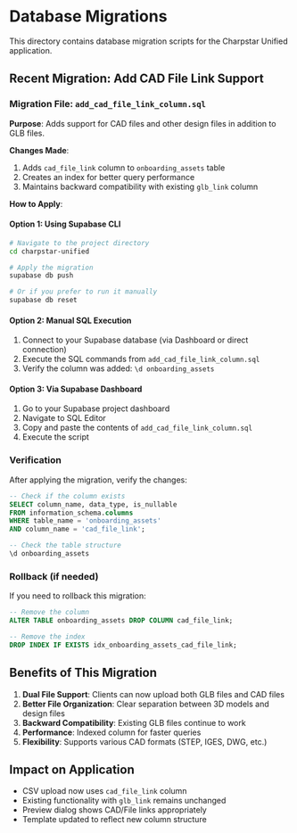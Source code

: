 # Database Migrations

This directory contains database migration scripts for the Charpstar Unified application.

## Recent Migration: Add CAD File Link Support

### Migration File: `add_cad_file_link_column.sql`

**Purpose**: Adds support for CAD files and other design files in addition to GLB files.

**Changes Made**:

1. Adds `cad_file_link` column to `onboarding_assets` table
2. Creates an index for better query performance
3. Maintains backward compatibility with existing `glb_link` column

**How to Apply**:

#### Option 1: Using Supabase CLI

```bash
# Navigate to the project directory
cd charpstar-unified

# Apply the migration
supabase db push

# Or if you prefer to run it manually
supabase db reset
```

#### Option 2: Manual SQL Execution

1. Connect to your Supabase database (via Dashboard or direct connection)
2. Execute the SQL commands from `add_cad_file_link_column.sql`
3. Verify the column was added: `\d onboarding_assets`

#### Option 3: Via Supabase Dashboard

1. Go to your Supabase project dashboard
2. Navigate to SQL Editor
3. Copy and paste the contents of `add_cad_file_link_column.sql`
4. Execute the script

### Verification

After applying the migration, verify the changes:

```sql
-- Check if the column exists
SELECT column_name, data_type, is_nullable
FROM information_schema.columns
WHERE table_name = 'onboarding_assets'
AND column_name = 'cad_file_link';

-- Check the table structure
\d onboarding_assets
```

### Rollback (if needed)

If you need to rollback this migration:

```sql
-- Remove the column
ALTER TABLE onboarding_assets DROP COLUMN cad_file_link;

-- Remove the index
DROP INDEX IF EXISTS idx_onboarding_assets_cad_file_link;
```

## Benefits of This Migration

1. **Dual File Support**: Clients can now upload both GLB files and CAD files
2. **Better File Organization**: Clear separation between 3D models and design files
3. **Backward Compatibility**: Existing GLB files continue to work
4. **Performance**: Indexed column for faster queries
5. **Flexibility**: Supports various CAD formats (STEP, IGES, DWG, etc.)

## Impact on Application

- CSV upload now uses `cad_file_link` column
- Existing functionality with `glb_link` remains unchanged
- Preview dialog shows CAD/File links appropriately
- Template updated to reflect new column structure
